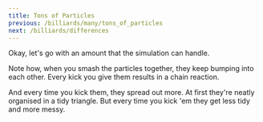 ```yaml
---
title: Tons of Particles
previous: /billiards/many/tons_of_particles
next: /billiards/differences
---
```


<script>
    var sim = createSimulation({
        initialize: function(simulation) {
            var p = simulation.parameters;
            p.friction = 0.2;
            p.boxWidth = 100;

            initBilliards(simulation, 301);

            setToolbarAvailableTools(simulation.toolbar, ["impulse"]);
        }
    });
</script>


<div id="chapter">

<div class="page">
<div class="stepLog twoColumn">
Okay, let's go with an amount that the simulation can handle.

Note how, when you smash the particles together, they keep bumping into each other.
Every kick you give them results in a chain reaction.

And every time you kick them, they spread out more.
At first they're neatly organised in a tidy triangle.
But every time you kick 'em they get less tidy and more messy.



</div>

<div class="twoColumn">
<script>
    insertHere(sim.div);
</script>
</div>
</div>
</div>